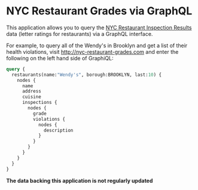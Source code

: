 # NYC Restaurant Grades via GraphQL

This application allows you to query the [NYC Restaurant Inspection
Results](https://data.cityofnewyork.us/Health/DOHMH-New-York-City-Restaurant-Inspection-Results/xx67-kt59/about)
data (letter ratings for restaurants) via a GraphQL interface.

For example, to query all of the Wendy's in Brooklyn and get a list of their
health violations, visit http://nyc-restaurant-grades.com and enter the
following on the left hand side of GraphiQL:

```graphql
query {
  restaurants(name:"Wendy's", borough:BROOKLYN, last:10) {
    nodes {
      name
      address
      cuisine
      inspections {
        nodes {
          grade
          violations {
            nodes {
              description
            }
          }
        }
      }
    }
  }
}
```

**The data backing this application is not regularly updated**
